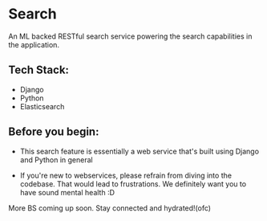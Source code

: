 # Search

An ML backed RESTful search service powering the search capabilities in the application. 

## Tech Stack:

* Django
* Python
* Elasticsearch

## Before you begin:

* This search feature is essentially a web service that's built using Django and Python in general

* If you're new to webservices, please refrain from diving into the codebase. That would lead to frustrations.
We definitely want you to have sound mental health :D

 
 More BS coming up soon. Stay connected and hydrated!(ofc)
